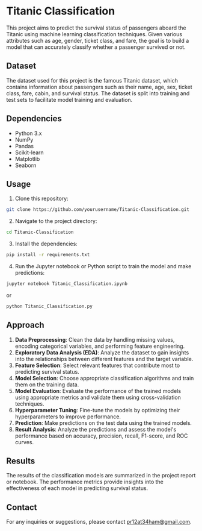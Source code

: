 # Titanic Classification
This project aims to predict the survival status of passengers aboard the Titanic using machine learning classification techniques. Given various attributes such as age, gender, ticket class, and fare, the goal is to build a model that can accurately classify whether a passenger survived or not.

## Dataset
The dataset used for this project is the famous Titanic dataset, which contains information about passengers such as their name, age, sex, ticket class, fare, cabin, and survival status. The dataset is split into training and test sets to facilitate model training and evaluation.

## Dependencies

* Python 3.x
* NumPy
* Pandas
* Scikit-learn
* Matplotlib
* Seaborn

## Usage
1. Clone this repository:

```bash
git clone https://github.com/yourusername/Titanic-Classification.git
```

2. Navigate to the project directory:

```bash
cd Titanic-Classification
```

3. Install the dependencies:

```bash
pip install -r requirements.txt
```

4. Run the Jupyter notebook or Python script to train the model and make predictions:

```bash
jupyter notebook Titanic_Classification.ipynb
```
or

```bash
python Titanic_Classification.py
```

## Approach

1. **Data Preprocessing**: Clean the data by handling missing values, encoding categorical variables, and performing feature engineering.
2. **Exploratory Data Analysis (EDA)**: Analyze the dataset to gain insights into the relationships between different features and the target variable.
3. **Feature Selection**: Select relevant features that contribute most to predicting survival status.
4. **Model Selection**: Choose appropriate classification algorithms and train them on the training data.
5. **Model Evaluation**: Evaluate the performance of the trained models using appropriate metrics and validate them using cross-validation techniques.
6. **Hyperparameter Tuning**: Fine-tune the models by optimizing their hyperparameters to improve performance.
7. **Prediction**: Make predictions on the test data using the trained models.
8. **Result Analysis**: Analyze the predictions and assess the model's performance based on accuracy, precision, recall, F1-score, and ROC curves.
## Results

The results of the classification models are summarized in the project report or notebook. The performance metrics provide insights into the effectiveness of each model in predicting survival status.
## Contact

For any inquiries or suggestions, please contact pr12at34ham@gmail.com.
